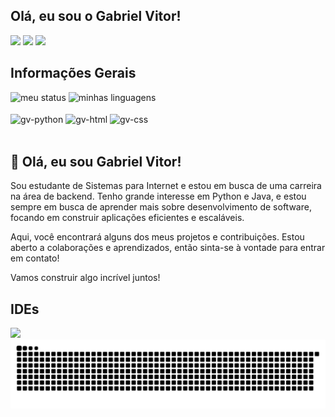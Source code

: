 ## Olá, eu sou o Gabriel Vitor!
<div> 
  <a href="https://instagram.com/_gabrielvitorm" target="_blank"><img src="https://img.shields.io/badge/-Instagram-%23E4405F?style=for-the-badge&logo=instagram&logoColor=white" target="_blank"></a>
  <a href = "mailto:gabrielvitormchaves@gmail.com"><img src="https://img.shields.io/badge/-Gmail-%23333?style=for-the-badge&logo=gmail&logoColor=white" target="_blank"></a>
  <a href="https://www.linkedin.com/in/gabrielvitorm/" target="_blank"><img src="https://img.shields.io/badge/-LinkedIn-%230077B5?style=for-the-badge&logo=linkedin&logoColor=white" target="_blank"></a> </div>

## Informações Gerais

<div>
  <img alt="meu status" heigh="160px" width="45%" src="https://github-readme-stats.vercel.app/api?username=gabrielvitorm&show_icons=true&theme=dark"/>
  <img alt="minhas linguagens" heigh="160px" width="40%" src="https://github-readme-stats.vercel.app/api/top-langs/?username=gabrielvitorm&layout=compact&theme=dark"/>
</div>
<div style="display: inline_block"><br>
  <img align="center" alt="gv-python" height="40" widht="40" src="https://cdn.jsdelivr.net/gh/devicons/devicon@latest/icons/python/python-original.svg" />
  <img align="center" alt="gv-html" height="40" widht="40" src="https://cdn.jsdelivr.net/gh/devicons/devicon@latest/icons/html5/html5-original.svg" />
  <img align="center" alt="gv-css" height="40" widht="40" src="https://cdn.jsdelivr.net/gh/devicons/devicon@latest/icons/css3/css3-plain-wordmark.svg" />
</div><br>

## 🌱 Olá, eu sou Gabriel Vitor!
Sou estudante de Sistemas para Internet e estou em busca de uma carreira na área de backend. Tenho grande interesse em Python e Java, e estou sempre em busca de aprender mais sobre desenvolvimento de software, focando em construir aplicações eficientes e escaláveis.

Aqui, você encontrará alguns dos meus projetos e contribuições. Estou aberto a colaborações e aprendizados, então sinta-se à vontade para entrar em contato!

Vamos construir algo incrível juntos!
  
## IDEs
<img src='https://img.shields.io/badge/Visual_Studio_Code-0078D4?style=for-the-badge&logo=visual%20studio%20code&logoColor=white' />

<picture>
  <source media="(prefers-color-scheme: dark)" srcset="https://raw.githubusercontent.com/gabrielvitorm/gabrielvitorm/output/github-contribution-grid-snake-dark.svg">
  <source media="(prefers-color-scheme: light)" srcset="https://raw.githubusercontent.com/gabrielvitorm/gabrielvitorm/output/github-contribution-grid-snake.svg">
  <img alt="github contribution grid snake animation" src="https://raw.githubusercontent.com/gabrielvitorm/gabrielvitorm/output/github-contribution-grid-snake.svg">
</picture>

